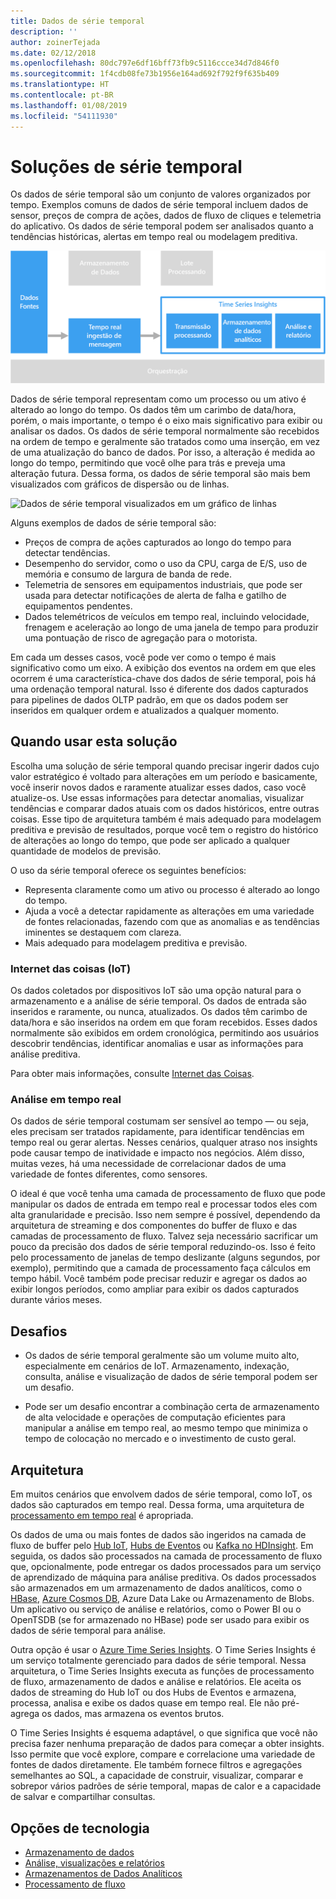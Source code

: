 ```yaml
---
title: Dados de série temporal
description: ''
author: zoinerTejada
ms.date: 02/12/2018
ms.openlocfilehash: 80dc797e6df16bff73fb9c5116ccce34d7d846f0
ms.sourcegitcommit: 1f4cdb08fe73b1956e164ad692f792f9f635b409
ms.translationtype: HT
ms.contentlocale: pt-BR
ms.lasthandoff: 01/08/2019
ms.locfileid: "54111930"
---
```

# <a name="time-series-solutions"></a>Soluções de série temporal

Os dados de série temporal são um conjunto de valores organizados por tempo. Exemplos comuns de dados de série temporal incluem dados de sensor, preços de compra de ações, dados de fluxo de cliques e telemetria do aplicativo. Os dados de série temporal podem ser analisados quanto a tendências históricas, alertas em tempo real ou modelagem preditiva.

![Time Series Insights](./images/time-series-insights.png)

Dados de série temporal representam como um processo ou um ativo é alterado ao longo do tempo. Os dados têm um carimbo de data/hora, porém, o mais importante, o tempo é o eixo mais significativo para exibir ou analisar os dados. Os dados de série temporal normalmente são recebidos na ordem de tempo e geralmente são tratados como uma inserção, em vez de uma atualização do banco de dados. Por isso, a alteração é medida ao longo do tempo, permitindo que você olhe para trás e preveja uma alteração futura. Dessa forma, os dados de série temporal são mais bem visualizados com gráficos de dispersão ou de linhas.

![Dados de série temporal visualizados em um gráfico de linhas](./images/time-series-chart.png)

Alguns exemplos de dados de série temporal são:

- Preços de compra de ações capturados ao longo do tempo para detectar tendências.
- Desempenho do servidor, como o uso da CPU, carga de E/S, uso de memória e consumo de largura de banda de rede.
- Telemetria de sensores em equipamentos industriais, que pode ser usada para detectar notificações de alerta de falha e gatilho de equipamentos pendentes.
- Dados telemétricos de veículos em tempo real, incluindo velocidade, frenagem e aceleração ao longo de uma janela de tempo para produzir uma pontuação de risco de agregação para o motorista.

Em cada um desses casos, você pode ver como o tempo é mais significativo como um eixo. A exibição dos eventos na ordem em que eles ocorrem é uma característica-chave dos dados de série temporal, pois há uma ordenação temporal natural. Isso é diferente dos dados capturados para pipelines de dados OLTP padrão, em que os dados podem ser inseridos em qualquer ordem e atualizados a qualquer momento.

## <a name="when-to-use-this-solution"></a>Quando usar esta solução

Escolha uma solução de série temporal quando precisar ingerir dados cujo valor estratégico é voltado para alterações em um período e basicamente, você inserir novos dados e raramente atualizar esses dados, caso você atualize-os. Use essas informações para detectar anomalias, visualizar tendências e comparar dados atuais com os dados históricos, entre outras coisas. Esse tipo de arquitetura também é mais adequado para modelagem preditiva e previsão de resultados, porque você tem o registro do histórico de alterações ao longo do tempo, que pode ser aplicado a qualquer quantidade de modelos de previsão.

O uso da série temporal oferece os seguintes benefícios:

- Representa claramente como um ativo ou processo é alterado ao longo do tempo.
- Ajuda a você a detectar rapidamente as alterações em uma variedade de fontes relacionadas, fazendo com que as anomalias e as tendências iminentes se destaquem com clareza.
- Mais adequado para modelagem preditiva e previsão.

### <a name="internet-of-things-iot"></a>Internet das coisas (IoT)

Os dados coletados por dispositivos IoT são uma opção natural para o armazenamento e a análise de série temporal. Os dados de entrada são inseridos e raramente, ou nunca, atualizados. Os dados têm carimbo de data/hora e são inseridos na ordem em que foram recebidos. Esses dados normalmente são exibidos em ordem cronológica, permitindo aos usuários descobrir tendências, identificar anomalias e usar as informações para análise preditiva.

Para obter mais informações, consulte [Internet das Coisas](../big-data/index.md#internet-of-things-iot).

### <a name="real-time-analytics"></a>Análise em tempo real

Os dados de série temporal costumam ser sensível ao tempo &mdash; ou seja, eles precisam ser tratados rapidamente, para identificar tendências em tempo real ou gerar alertas. Nesses cenários, qualquer atraso nos insights pode causar tempo de inatividade e impacto nos negócios. Além disso, muitas vezes, há uma necessidade de correlacionar dados de uma variedade de fontes diferentes, como sensores.

O ideal é que você tenha uma camada de processamento de fluxo que pode manipular os dados de entrada em tempo real e processar todos eles com alta granularidade e precisão. Isso nem sempre é possível, dependendo da arquitetura de streaming e dos componentes do buffer de fluxo e das camadas de processamento de fluxo. Talvez seja necessário sacrificar um pouco da precisão dos dados de série temporal reduzindo-os. Isso é feito pelo processamento de janelas de tempo deslizante (alguns segundos, por exemplo), permitindo que a camada de processamento faça cálculos em tempo hábil. Você também pode precisar reduzir e agregar os dados ao exibir longos períodos, como ampliar para exibir os dados capturados durante vários meses.

## <a name="challenges"></a>Desafios

- Os dados de série temporal geralmente são um volume muito alto, especialmente em cenários de IoT. Armazenamento, indexação, consulta, análise e visualização de dados de série temporal podem ser um desafio.

- Pode ser um desafio encontrar a combinação certa de armazenamento de alta velocidade e operações de computação eficientes para manipular a análise em tempo real, ao mesmo tempo que minimiza o tempo de colocação no mercado e o investimento de custo geral.

## <a name="architecture"></a>Arquitetura

Em muitos cenários que envolvem dados de série temporal, como IoT, os dados são capturados em tempo real. Dessa forma, uma arquitetura de [processamento em tempo real](../big-data/real-time-processing.md) é apropriada.

Os dados de uma ou mais fontes de dados são ingeridos na camada de fluxo de buffer pelo [Hub IoT](/azure/iot-hub/), [Hubs de Eventos](/azure/event-hubs/) ou [Kafka no HDInsight](/azure/hdinsight/kafka/apache-kafka-introduction). Em seguida, os dados são processados na camada de processamento de fluxo que, opcionalmente, pode entregar os dados processados para um serviço de aprendizado de máquina para análise preditiva. Os dados processados são armazenados em um armazenamento de dados analíticos, como o [HBase](/azure/hdinsight/hbase/apache-hbase-overview), [Azure Cosmos DB](/azure/cosmos-db/), Azure Data Lake ou Armazenamento de Blobs. Um aplicativo ou serviço de análise e relatórios, como o Power BI ou o OpenTSDB (se for armazenado no HBase) pode ser usado para exibir os dados de série temporal para análise.

Outra opção é usar o [Azure Time Series Insights](/azure/time-series-insights/). O Time Series Insights é um serviço totalmente gerenciado para dados de série temporal. Nessa arquitetura, o Time Series Insights executa as funções de processamento de fluxo, armazenamento de dados e análise e relatórios. Ele aceita os dados de streaming do Hub IoT ou dos Hubs de Eventos e armazena, processa, analisa e exibe os dados quase em tempo real. Ele não pré-agrega os dados, mas armazena os eventos brutos.

O Time Series Insights é esquema adaptável, o que significa que você não precisa fazer nenhuma preparação de dados para começar a obter insights. Isso permite que você explore, compare e correlacione uma variedade de fontes de dados diretamente. Ele também fornece filtros e agregações semelhantes ao SQL, a capacidade de construir, visualizar, comparar e sobrepor vários padrões de série temporal, mapas de calor e a capacidade de salvar e compartilhar consultas.

## <a name="technology-choices"></a>Opções de tecnologia

- [Armazenamento de dados](../technology-choices/data-storage.md)
- [Análise, visualizações e relatórios](../technology-choices/analysis-visualizations-reporting.md)
- [Armazenamentos de Dados Analíticos](../technology-choices/analytical-data-stores.md)
- [Processamento de fluxo](../technology-choices/stream-processing.md)